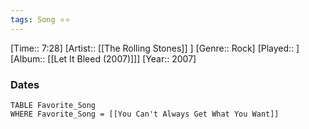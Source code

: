 ```yaml
---
tags: Song ⭐⭐ 
---
```

[Time:: 7:28]
[Artist:: [[The Rolling Stones]] ]
[Genre:: Rock]
[Played:: ]
[Album:: [[Let It Bleed (2007)]]]
[Year:: 2007]
### Dates
````dataview
TABLE Favorite_Song
WHERE Favorite_Song = [[You Can't Always Get What You Want]]
````